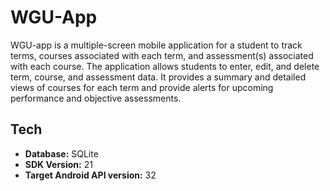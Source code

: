 # WGU-App

WGU-app is a multiple-screen mobile application for a student to track terms, courses associated with each term, and assessment(s) associated with each course. The application allows students to enter, edit, and delete term, course, and assessment data. It provides a summary and detailed views of courses for each term and provide alerts for upcoming performance and objective assessments.

## Tech
- **Database:** SQLite
- **SDK Version:** 21
- **Target Android API version:** 32
